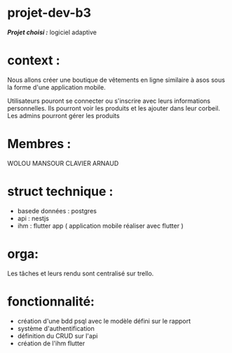 # projet-dev-b3
***Projet choisi :*** logiciel adaptive 

# context :
Nous allons créer une boutique de vêtements en ligne similaire à asos sous la forme d'une application mobile.

Utilisateurs pouront se connecter ou s'inscrire avec leurs informations personnelles. Ils pourront voir les produits et les ajouter dans leur corbeil.
Les admins pourront gérer les produits 



# Membres : 
WOLOU MANSOUR
CLAVIER ARNAUD 
# struct technique :
- basede données : postgres
- api : nestjs
- ihm : flutter app ( application mobile réaliser avec flutter )

# orga:
Les tâches et leurs rendu sont centralisé sur trello. 


# fonctionnalité:
- création d'une bdd psql avec le modèle défini sur le rapport
- système d'authentification
- définition du CRUD  sur l'api
- création de l'ihm flutter
